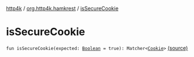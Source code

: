 [http4k](../index.md) / [org.http4k.hamkrest](index.md) / [isSecureCookie](./is-secure-cookie.md)

# isSecureCookie

`fun isSecureCookie(expected: `[`Boolean`](https://kotlinlang.org/api/latest/jvm/stdlib/kotlin/-boolean/index.html)` = true): Matcher<`[`Cookie`](../org.http4k.core.cookie/-cookie/index.md)`>` [(source)](https://github.com/http4k/http4k/blob/master/http4k-testing-hamkrest/src/main/kotlin/org/http4k/hamkrest/cookie.kt#L19)